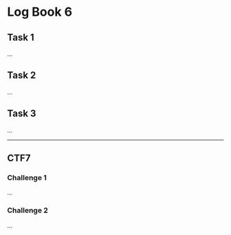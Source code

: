 # Log Book 6

## Task 1
...

## Task 2
...

## Task 3
...

---

## CTF7

### Challenge 1
...

### Challenge 2
...